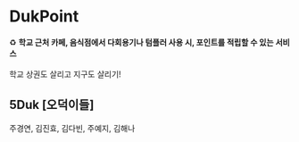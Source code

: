 # DukPoint
<aside>
♻️ <b>학교 근처 카페, 음식점에서 다회용기나 텀플러 사용 시, 포인트를 적립할 수 있는 서비스</b>
</aside>
<br>
학교 상권도 살리고 지구도 살리기!


## 5Duk [오덕이들]
주경연, 김진효, 김다빈, 주예지, 김해나 
